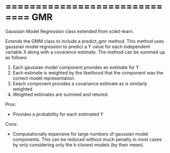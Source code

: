 ==============================
GMR
==============================

Gaussian Model Regression class extended from scikit-learn. 

Extends the GMM class to include a predict_gmr method. This method uses gaussian model regression to predict a Y value for each independent variable X along with a covarance estimate. The method can be summed up as follows:

1. Each gaussian model component provides an estimate for Y
2. Each estimate is weighted by the likelihood that the component was the correct model representation.
3. Eeach component provides a covariance estimate as is similarly weighted
4. Weighted estimates are summed and retured.

Pros:
- Provides a probability for each estimated Y

Cons:
- Computationally expensive for large numbers of gaussian model components. This can be reduced without much penalty in most cases by only considering only the k-closest models (by their mean).


